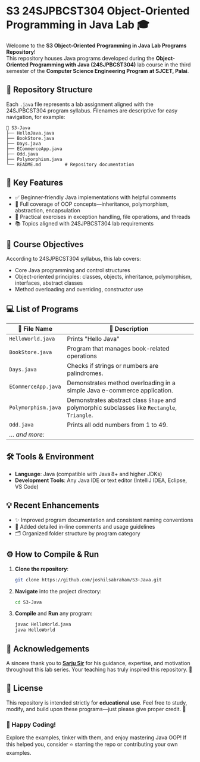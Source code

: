 # S3 	24SJPBCST304 Object-Oriented Programming in Java Lab 🎓

Welcome to the **S3 Object-Oriented Programming in Java Lab Programs Repository**!  
This repository houses Java programs developed during the **Object-Oriented Programming with Java (24SJPBCST304)** lab course in the third semester of the **Computer Science Engineering Program at SJCET, Palai**.

## 📂 Repository Structure

Each `.java` file represents a lab assignment aligned with the 24SJPBCST304 program syllabus. Filenames are descriptive for easy navigation, for example:

```plaintext
📁 S3-Java
├── HelloJava.java
├── BookStore.java
├── Days.java
├── ECommerceApp.java
├── Odd.java
├── Polymorphism.java
└── README.md         # Repository documentation
```

## 🧩 Key Features

* ✅ Beginner‑friendly Java implementations with helpful comments
* 🧠 Full coverage of OOP concepts—inheritance, polymorphism, abstraction, encapsulation
* 🔧 Practical exercises in exception handling, file operations, and threads
* 📚 Topics aligned with 24SJPBCST304 lab requirements 

## 🎯 Course Objectives

According to 24SJPBCST304 syllabus, this lab covers:
* Core Java programming and control structures
* Object-oriented principles: classes, objects, inheritance, polymorphism, interfaces, abstract classes
* Method overloading and overriding, constructor use

## 💻 List of Programs

| 📄 File Name               | 📝 Description                                                                              |
| -------------------------- | -------------------------------------------------------------------------------------------- |
| `HelloWorld.java`          | Prints "Hello Java"                                                                          |
| `BookStore.java`           | Program that manages book-related operations                                                 |
| `Days.java`                | Checks if strings or numbers are palindromes.                                                |
| `ECommerceApp.java`        | Demonstrates method overloading in a simple Java e-commerce application.                     |
| `Polymorphism.java`        | Demonstrates abstract class `Shape` and polymorphic subclasses like `Rectangle`, `Triangle`. |
| `Odd.java`                 | Prints all odd numbers from 1 to 49.                                                         |
| *… and more:*              |                                                                                              |

## 🛠️ Tools & Environment

* **Language**: Java (compatible with Java 8+ and higher JDKs)
* **Development Tools**: Any Java IDE or text editor (IntelliJ IDEA, Eclipse, VS Code)

## 💡 Recent Enhancements

* ✨ Improved program documentation and consistent naming conventions
* 📝 Added detailed in-line comments and usage guidelines
* 🗂️ Organized folder structure by program category 

## ⚙️ How to Compile & Run

1. **Clone the repository**:

   ```bash
   git clone https://github.com/joshilsabraham/S3-Java.git
   ```

2. **Navigate** into the project directory:

   ```bash
   cd S3-Java
   ```

3. **Compile** and **Run** any program:

   ```bash
   javac HelloWorld.java
   java HelloWorld
   ```
   
## 🙏 Acknowledgements

A sincere thank you to **[Sarju Sir](https://github.com/sarjus)** for his guidance, expertise, and motivation throughout this lab series. Your teaching has truly inspired this repository. 🙏

## 📎 License

This repository is intended strictly for **educational use**. Feel free to study, modify, and build upon these programs—just please give proper credit. 🌟

### 🚀 Happy Coding!

Explore the examples, tinker with them, and enjoy mastering Java OOP!
If this helped you, consider ⭐ starring the repo or contributing your own examples.
